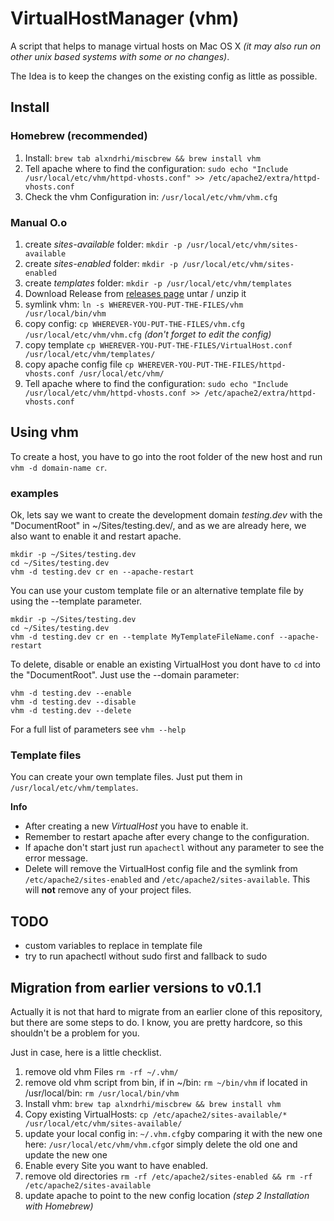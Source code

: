 # VirtualHostManager (vhm)
A script that helps to manage virtual hosts on Mac OS X _(it may also run on other unix based systems with some or no changes)_.

The Idea is to keep the changes on the existing config as little as possible.

## Install

### Homebrew (recommended)
1. Install: ```brew tab alxndrhi/miscbrew && brew install vhm```
2. Tell apache where to find the configuration: ```sudo echo "Include /usr/local/etc/vhm/httpd-vhosts.conf" >> /etc/apache2/extra/httpd-vhosts.conf```
3. Check the vhm Configuration in: ```/usr/local/etc/vhm/vhm.cfg```

### Manual O.o
1. create _sites-available_ folder: ```mkdir -p /usr/local/etc/vhm/sites-available```
2. create _sites-enabled_ folder: ```mkdir -p /usr/local/etc/vhm/sites-enabled```
3. create _templates_ folder: ```mkdir -p /usr/local/etc/vhm/templates```
4. Download Release from [releases page](https://github.com/alxndrhi/vhm/releases) untar / unzip it
5. symlink vhm: ```ln -s WHEREVER-YOU-PUT-THE-FILES/vhm /usr/local/bin/vhm```
6. copy config: ```cp WHEREVER-YOU-PUT-THE-FILES/vhm.cfg /usr/local/etc/vhm/vhm.cfg``` _(don't forget to edit the config)_
7. copy template ```cp WHEREVER-YOU-PUT-THE-FILES/VirtualHost.conf /usr/local/etc/vhm/templates/```
7. copy apache config file ```cp WHEREVER-YOU-PUT-THE-FILES/httpd-vhosts.conf /usr/local/etc/vhm/```
8. Tell apache where to find the configuration: ```sudo echo "Include /usr/local/etc/vhm/httpd-vhosts.conf >> /etc/apache2/extra/httpd-vhosts.conf```

## Using vhm
To create a host, you have to go into the root folder of the new host and run ```vhm -d domain-name cr```.

### examples
Ok, lets say we want to create the development domain _testing.dev_ with the "DocumentRoot" in ~/Sites/testing.dev/,
and as we are already here, we also want to enable it and restart apache.

```
mkdir -p ~/Sites/testing.dev
cd ~/Sites/testing.dev
vhm -d testing.dev cr en --apache-restart
```

You can use your custom template file or an alternative template file by using the --template parameter.

```
mkdir -p ~/Sites/testing.dev
cd ~/Sites/testing.dev
vhm -d testing.dev cr en --template MyTemplateFileName.conf --apache-restart
```

To delete, disable or enable an existing VirtualHost you dont have to ```cd``` into the "DocumentRoot". Just use the --domain parameter:

```
vhm -d testing.dev --enable
vhm -d testing.dev --disable
vhm -d testing.dev --delete
```

For a full list of parameters see ```vhm --help```

### Template files
You can create your own template files. Just put them in ```/usr/local/etc/vhm/templates```.

**Info**
* After creating a new _VirtualHost_ you have to enable it.
* Remember to restart apache after every change to the configuration.
* If apache don't start just run ```apachectl``` without any parameter to see the error message.
* Delete will remove the VirtualHost config file and the symlink from ```/etc/apache2/sites-enabled``` and ```/etc/apache2/sites-available```. This will **not** remove any of your project files.

## TODO
* custom variables to replace in template file
* try to run apachectl without sudo first and fallback to sudo

## Migration from earlier versions to v0.1.1
Actually it is not that hard to migrate from an earlier clone of this repository, but there are some steps to do. I know, you are pretty hardcore, so this shouldn't be a problem for you.

Just in case, here is a little checklist.
1. remove old vhm Files ```rm -rf ~/.vhm/```
2. remove old vhm script from bin, if in ~/bin: ```rm ~/bin/vhm``` if located in /usr/local/bin: ```rm /usr/local/bin/vhm```
3. Install vhm: ```brew tap alxndrhi/miscbrew && brew install vhm```
4. Copy existing VirtualHosts: ```cp /etc/apache2/sites-available/* /usr/local/etc/vhm/sites-available/```
5. update your local config in: ```~/.vhm.cfg```by comparing it with the new one here: ```/usr/local/etc/vhm/vhm.cfg```or simply delete the old one and update the new one
6. Enable every Site you want to have enabled.
7. remove old directories ```rm -rf /etc/apache2/sites-enabled && rm -rf /etc/apache2/sites-available```
8. update apache to point to the new config location _(step 2 Installation with Homebrew)_
